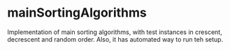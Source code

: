 # mainSortingAlgorithms
Implementation of main sorting algorithms, with test instances in crescent, decrescent and random order. Also, it has automated way to run teh setup.
